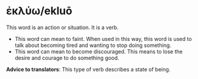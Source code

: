# ἐκλύω/ekluō
This word is an action or situation. It is a verb.
* This word can mean to faint. When used in this way, this word is used to talk about becoming tired and wanting to stop doing something.
* This word can mean to become discouraged. This means to lose the desire and courage to do something good.

**Advice to translators**: This type of verb describes a state of being. 
